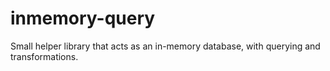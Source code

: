 
# inmemory-query #

Small helper library that acts as an in-memory database, with querying and transformations.


